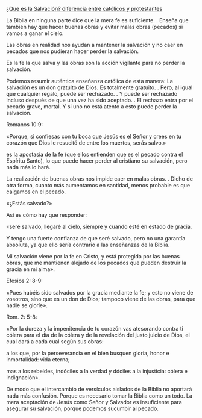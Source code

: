 [¿Que es la Salvación? diferencia entre católicos y protestantes](https://forosdelavirgen.org/salvacion-2/)

La Biblia en ninguna parte dice que la mera fe es suficiente.
.
Enseña que también hay que hacer buenas obras y evitar malas obras (pecados) si vamos a ganar el cielo.


Las obras en realidad nos ayudan a mantener la salvación y no caer en pecados que nos pudieran hacer perder la salvación.


Es la fe la que salva y las obras son la acción vigilante para no perder la salvación. 

Podemos resumir auténtica enseñanza católica de esta manera:
La salvación es un don gratuito de Dios. Es totalmente gratuito.
.
Pero, al igual que cualquier regalo, puede ser rechazado.
.
Y puede ser rechazado incluso después de que una vez ha sido aceptado.
.
El rechazo entra por el pecado grave, mortal. Y si uno no está atento a esto puede perder la salvación.



Romanos 10:9:

«Porque, si confiesas con tu boca que Jesús es el Señor y crees en tu corazón que Dios le resucitó de entre los muertos, serás salvo.»

es la apostasía de la fe (que ellos entienden que es el pecado contra el Espíritu Santo), lo que puede hacer perder al cristiano su salvación, pero nada más lo hará.



La realización de buenas obras nos impide caer en malas obras.
.
Dicho de otra forma, cuanto más aumentamos en santidad, menos probable es que caigamos en el pecado.


 «¿Estás salvado?»

Así es cómo hay que responder:

«seré salvado, llegaré al cielo, siempre y cuando esté en estado de gracia.

Y tengo una fuerte confianza de que seré salvado, pero no una garantía absoluta, ya que ello sería contrario a las enseñanzas de la Biblia.

Mi salvación viene por la fe en Cristo, y está protegida por las buenas obras, que me mantienen alejado de los pecados que pueden destruir la gracia en mi alma».



Efesios 2: 8-9:

«Pues habéis sido salvados por la gracia mediante la fe; y esto no viene de vosotros, sino que es un don de Dios; tampoco viene de las obras, para que nadie se gloríe».


Rom. 2: 5-8:

«Por la dureza y la impenitencia de tu corazón vas atesorando contra ti cólera para el día de la cólera y de la revelación del justo juicio de Dios, el cual dará a cada cual según sus obras:

a los que, por la perseverancia en el bien busquen gloria, honor e inmortalidad: vida eterna;

mas a los rebeldes, indóciles a la verdad y dóciles a la injusticia: cólera e indignación». 




De modo que el intercambio de versículos aislados de la Biblia no aportará nada más confusión. Porque es necesario tomar la Biblia como un todo.
La mera aceptación de Jesús como Señor y Salvador es insuficiente para asegurar su salvación, porque podemos sucumbir al pecado.

